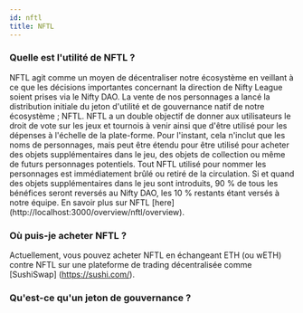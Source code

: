 ```yaml
---
id: nftl
title: NFTL
---
```


### Quelle est l'utilité de NFTL ?

NFTL agit comme un moyen de décentraliser notre écosystème en veillant à ce que les décisions importantes concernant la direction de Nifty League soient prises via le Nifty DAO. La vente de nos personnages a lancé la distribution initiale du jeton d'utilité et de gouvernance natif de notre écosystème ; NFTL. NFTL a un double objectif de donner aux utilisateurs le droit de vote sur les jeux et tournois à venir ainsi que d'être utilisé pour les dépenses à l'échelle de la plate-forme. Pour l'instant, cela n'inclut que les noms de personnages, mais peut être étendu pour être utilisé pour acheter des objets supplémentaires dans le jeu, des objets de collection ou même de futurs personnages potentiels. Tout NFTL utilisé pour nommer les personnages est immédiatement brûlé ou retiré de la circulation. Si et quand des objets supplémentaires dans le jeu sont introduits, 90 % de tous les bénéfices seront reversés au Nifty DAO, les 10 % restants étant versés à notre équipe. En savoir plus sur NFTL \[here\] (http://localhost:3000/overview/nftl/overview).

### Où puis-je acheter NFTL ?

Actuellement, vous pouvez acheter NFTL en échangeant ETH (ou wETH) contre NFTL sur une plateforme de trading décentralisée comme \[SushiSwap\] (https://sushi.com/).

### Qu'est-ce qu'un jeton de gouvernance ?
